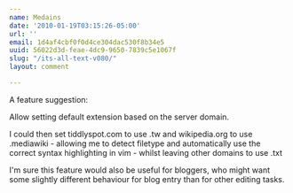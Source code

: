 ```yaml
---
name: Medains
date: '2010-01-19T03:15:26-05:00'
url: ''
email: 1d4af4cbf0f0d4ce304dac530f8b34e5
uuid: 56022d3d-feae-4dc9-9650-7839c5e1067f
slug: "/its-all-text-v080/"
layout: comment

---
```


A feature suggestion:

Allow setting default extension based on the server domain.

I could then set tiddlyspot.com to use .tw and wikipedia.org to use .mediawiki - allowing me to detect filetype and automatically use the correct syntax highlighting in vim - whilst leaving other domains to use .txt

I'm sure this feature would also be useful for bloggers, who might want some slightly different behaviour for blog entry than for other editing tasks.
